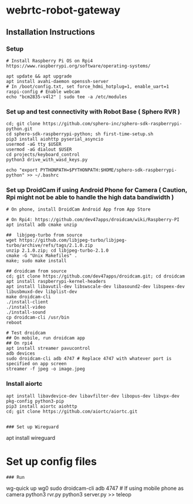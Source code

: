 # webrtc-robot-gateway

## Installation Instructions

### Setup
```
# Install Raspberry Pi OS on Rpi4
https://www.raspberrypi.org/software/operating-systems/

apt update && apt upgrade
apt install avahi-daemon openssh-server
# In /boot/config.txt, set force_hdmi_hotplug=1, enable_uart=1
raspi-config # Enable webcam
echo "bcm2835-v4l2" | sudo tee -a /etc/modules
```

### Set up and test connectivity with Robot Base ( Sphero RVR )
```
cd; git clone https://github.com/sphero-inc/sphero-sdk-raspberrypi-python.git
cd sphero-sdk-raspberrypi-python; sh first-time-setup.sh
pip3 install aiohttp pyserial_asyncio
usermod -aG tty $USER
usermod -aG dialout $USER 
cd projects/keyboard_control
python3 drive_with_wasd_keys.py

echo "export PYTHONPATH=$PYTHONPATH:$HOME/sphero-sdk-raspberrypi-python" >> ~/.bashrc
```

### Set up DroidCam if using Android Phone for Camera ( Caution, Rpi might not be able to handle the high data bandiwidth )
```
# On phone, install DroidCam Android App from App Store

# On Rpi4: https://github.com/dev47apps/droidcam/wiki/Raspberry-PI
apt install adb cmake unzip

##  libjpeg-turbo from source
wget https://github.com/libjpeg-turbo/libjpeg-turbo/archive/refs/tags/2.1.0.zip
unzip 2.1.0.zip; cd libjpeg-turbo-2.1.0
cmake -G "Unix Makefiles" .
make; sudo make install

## droidcam from source
cd; git clone https://github.com/dev47apps/droidcam.git; cd droidcam
apt install raspberrypi-kernel-headers
apt install libavutil-dev libswscale-dev libasound2-dev libspeex-dev libusbmuxd-dev libplist-dev
make droidcam-cli
./install-client
./install-video
./install-sound
cp droidcam-cli /usr/bin
reboot

# Test droidcam
## On mobile, run droidcam app
## On rpi4
apt install streamer pavucontrol
adb devices
sudo droidcam-cli adb 4747 # Replace 4747 with whatever port is specified on app screen
streamer -f jpeg -o image.jpeg

```

### Install aiortc
```
apt install libavdevice-dev libavfilter-dev libopus-dev libvpx-dev pkg-config python3-pip
pip3 install aiortc aiohttp
cd; git clone https://github.com/aiortc/aiortc.git
```
```

### Set up Wireguard
```
apt install wireguard
# Set up config files
```
### Run
```
wg-quick up wg0
sudo droidcam-cli adb 4747   # If using mobile phone as camera
python3 rvr.py
python3 server.py >> teleop
```
